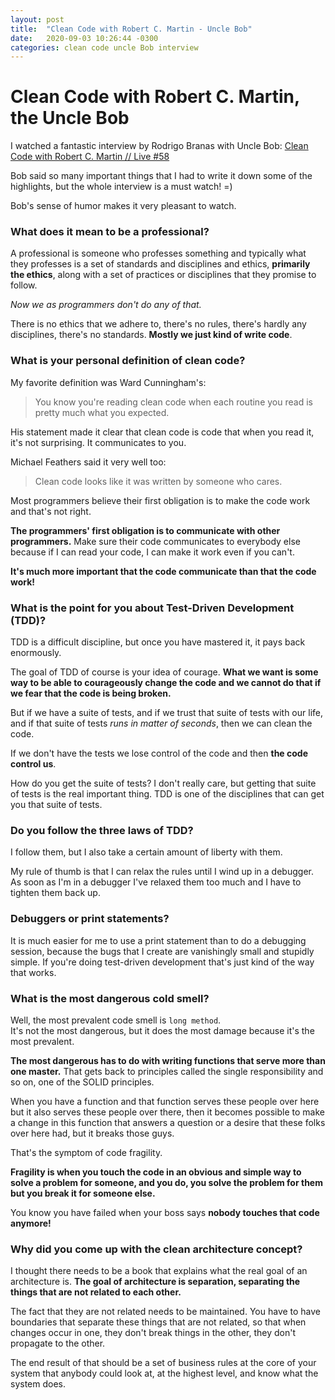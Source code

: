 ```yaml
---
layout: post
title:  "Clean Code with Robert C. Martin - Uncle Bob"
date:   2020-09-03 10:26:44 -0300
categories: clean code uncle Bob interview
---
```


# Clean Code with Robert C. Martin, the Uncle Bob

I watched a fantastic interview by Rodrigo Branas with Uncle Bob:
[Clean Code with Robert C. Martin // Live #58](https://www.youtube.com/watch?v=DaRpFF-di4w)

Bob said so many important things that I had to write it down some
of the highlights, but the whole interview is a must watch! =)

Bob's sense of humor makes it very pleasant to watch.


### What does it mean to be a professional?
  
A professional is someone who professes something and typically what they
professes is a set of standards and disciplines and ethics, **primarily
the ethics**, along with a set of practices or disciplines that they
promise to follow.

*Now we as programmers don't do any of that.*

There is no ethics that we adhere to, there's no rules, there's hardly
any disciplines, there's no standards. **Mostly we just kind of write
code**.


### What is your personal definition of clean code?

My favorite definition was Ward Cunningham's:
> You know you're reading clean code when each routine you read is pretty
much what you expected.

His statement made it clear that clean code is code that when you read it,
it's not surprising. It communicates to you.

Michael Feathers said it very well too:
> Clean code looks like it was written by someone who cares.

Most programmers believe their first obligation is to make the code work
and that's not right.

**The programmers' first obligation is to communicate with other
programmers.** Make sure their code communicates to everybody else because
if I can read your code, I can make it work even if you can't.

**It's much more important that the code communicate than that the code
work!**


### What is the point for you about Test-Driven Development (TDD)?

TDD is a difficult discipline, but once you have mastered it, it pays back
enormously.

The goal of TDD of course is your idea of courage. **What we want is some
way to be able to courageously change the code and we cannot do that if
we fear that the code is being broken.**

But if we have a suite of tests, and if we trust that suite of tests with
our life, and if that suite of tests *runs in matter of seconds*, then
we can clean the code.

If we don't have the tests we lose control of the code and then
**the code control us**.

How do you get the suite of tests? I don't really care, but getting that
suite of tests is the real important thing. TDD is one of the disciplines
that can get you that suite of tests.

### Do you follow the three laws of TDD?

I follow them, but I also take a certain amount of liberty with them.

My rule of thumb is that I can relax the rules until I wind up in a debugger.
As soon as I'm in a debugger I've relaxed them too much and I have to
tighten them back up.


### Debuggers or print statements?

It is much easier for me to use a print statement than to do a debugging
session, because the bugs that I create are vanishingly small and stupidly
simple. If you're doing test-driven development that's just kind of the
way that works.


### What is the most dangerous cold smell?

Well, the most prevalent code smell is `long method`.<br>
It's not the most dangerous, but it does the most damage because it's
the most prevalent.

**The most dangerous has to do with writing functions that serve more
than one master.** That gets back to principles called the single
responsibility and so on, one of the SOLID principles.

When you have a function and that function serves these people over here
but it also serves these people over there, then it becomes possible to
make a change in this function that answers a question or a desire that
these folks over here had, but it breaks those guys.

That's the symptom of code fragility.

**Fragility is when you touch the code in an obvious and simple way to
solve a problem for someone, and you do, you solve the problem for them
but you break it for someone else.**

You know you have failed when your boss says **nobody touches that code
anymore!**


### Why did you come up with the clean architecture concept?

I thought there needs to be a book that explains what the real goal of an
architecture is. **The goal of architecture is separation, separating the
things that are not related to each other.**

The fact that they are not related needs to be maintained. You have to
have boundaries that separate these things that are not related, so that
when changes occur in one, they don't break things in the other, they
don't propagate to the other.

The end result of that should be a set of business rules at the core of
your system that anybody could look at, at the highest level, and know
what the system does.
